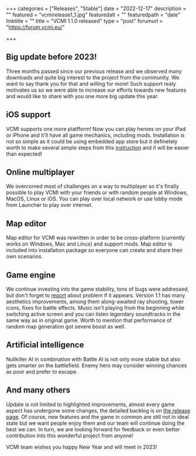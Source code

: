 +++
categories = ["Releases", "Stable"]
date = "2022-12-17"
description = ""
featured = "vcmirelease1_1.jpg"
featuredalt = ""
featuredpath = "date"
linktitle = ""
title = "VCMI 1.1.0 released"
type = "post"
forumurl = "https://forum.vcmi.eu/"

+++

## Big update before 2023!
 
Three months passed since our previous release and we observed many downloads and quite big interest to the project from the community.
We want to say thank you for that and willing for more! Such support realy motivates us so we were able to increase our efforts towards new features and would like to share with you one more big update this year.

## iOS support
VCMI supports one more platfform! Now you can play heroes on your iPad or iPhone and it'll have all game mechanics, including mods. Installation is not so simple as it could be using embedded app store but it definetely worth to make several simple steps from this [instruction](https://wiki.vcmi.eu/Installation_on_iOS) and it will be easier than expected!

## Online multiplayer
We overcomed most of challenges on a way to multiplayer so it's finally possible to play VCMI with your friends or with random people at Windows, MacOS, Linux or iOS. You can play over local network or use lobby mode from Launcher to play over internet.

## Map editor
Map editor for VCMI was rewritten in order to be cross-platform (currently works on Windows, Mac and Linux) and support mods. Map editor is included into installation package so everyone can create and share their own scenarios.
 
## Game engine
We continue investing into the game stability, tons of bugs were addressed, but don't forget to [report](https://github.com/vcmi/vcmi/issues) about problem if it appears. Version 1.1 has many aesthetics improvements, among them along-awaited ray shooting, tower icons, fixes for battle effects. Music isn't playing from the beginning while switching active screen and you can listen legendary soundtracks in the same way as in original game. Worth to mention that performance of random map generation got severe boost as well.
 
## Artificial intelligence
Nullkiller AI in combination with Battle AI is not only more stable but also gets smarter on the battlefield. Enemy hero may consider winning chances as poor and prefer to escape.
 
## And many others
Update is not limited to highlighted improvements, almost every game aspect has undergone some changes, the detailed backlog is on [the release page](https://github.com/vcmi/vcmi/releases/tag/1.1.0). Of course, new features and the game in common are still not in ideal state but we want people enjoy them and our team will continue doing the best we can. In turn, we are looking forward for feedback or even better contribution into this wonderful project from anyone!

VCMI team wishes you happy New Year and will meet in 2023!
